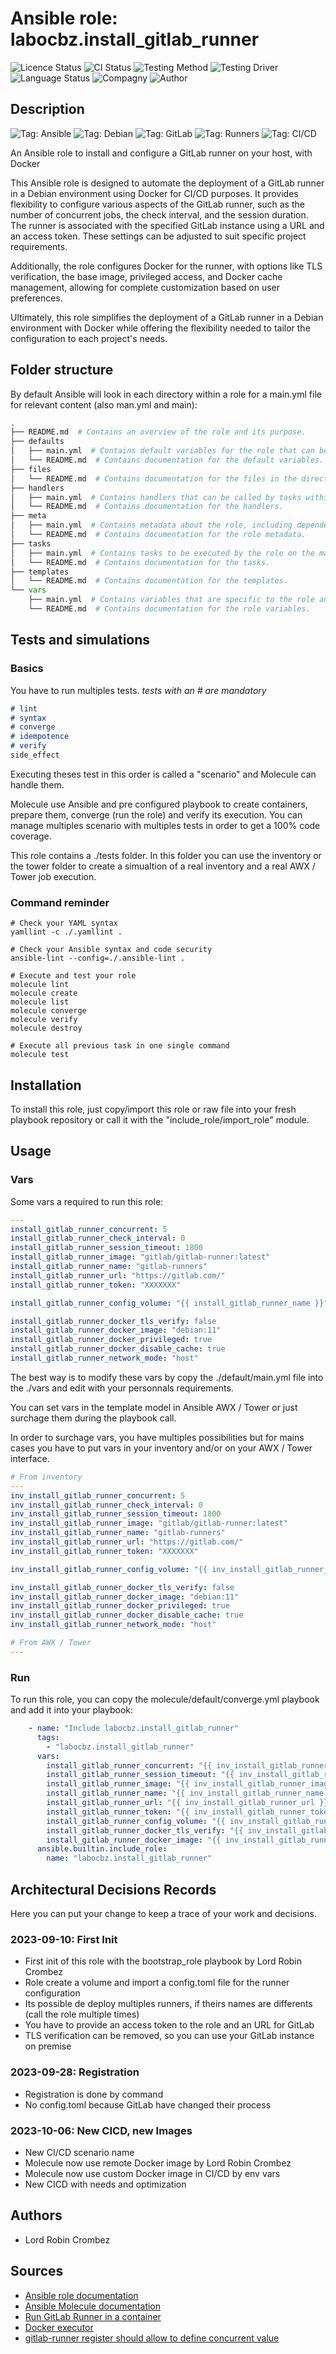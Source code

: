 # Ansible role: labocbz.install_gitlab_runner

![Licence Status](https://img.shields.io/badge/licence-MIT-brightgreen)
![CI Status](https://img.shields.io/badge/CI-success-brightgreen)
![Testing Method](https://img.shields.io/badge/Testing%20Method-Ansible%20Molecule-blueviolet)
![Testing Driver](https://img.shields.io/badge/Testing%20Driver-docker-blueviolet)
![Language Status](https://img.shields.io/badge/language-Ansible-red)
![Compagny](https://img.shields.io/badge/Compagny-Labo--CBZ-blue)
![Author](https://img.shields.io/badge/Author-Lord%20Robin%20Crombez-blue)

## Description

![Tag: Ansible](https://img.shields.io/badge/Tech-Ansible-orange)
![Tag: Debian](https://img.shields.io/badge/Tech-Debian-orange)
![Tag: GitLab](https://img.shields.io/badge/Tech-GitLab-orange)
![Tag: Runners](https://img.shields.io/badge/Tech-Runners-orange)
![Tag: CI/CD](https://img.shields.io/badge/Tech-CI%2FCD-orange)

An Ansible role to install and configure a GitLab runner on your host, with Docker

This Ansible role is designed to automate the deployment of a GitLab runner in a Debian environment using Docker for CI/CD purposes. It provides flexibility to configure various aspects of the GitLab runner, such as the number of concurrent jobs, the check interval, and the session duration. The runner is associated with the specified GitLab instance using a URL and an access token. These settings can be adjusted to suit specific project requirements.

Additionally, the role configures Docker for the runner, with options like TLS verification, the base image, privileged access, and Docker cache management, allowing for complete customization based on user preferences.

Ultimately, this role simplifies the deployment of a GitLab runner in a Debian environment with Docker while offering the flexibility needed to tailor the configuration to each project's needs.

## Folder structure

By default Ansible will look in each directory within a role for a main.yml file for relevant content (also man.yml and main):

```PYTHON
.
├── README.md  # Contains an overview of the role and its purpose.
├── defaults
│   ├── main.yml  # Contains default variables for the role that can be overridden by users.
│   └── README.md  # Contains documentation for the default variables.
├── files
│   └── README.md  # Contains documentation for the files in the directory.
├── handlers
│   ├── main.yml  # Contains handlers that can be called by tasks within the role.
│   └── README.md  # Contains documentation for the handlers.
├── meta
│   ├── main.yml  # Contains metadata about the role, including dependencies and supported platforms.
│   └── README.md  # Contains documentation for the role metadata.
├── tasks
│   ├── main.yml  # Contains tasks to be executed by the role on the managed nodes.
│   └── README.md  # Contains documentation for the tasks.
├── templates
│   └── README.md  # Contains documentation for the templates.
└── vars
    ├── main.yml  # Contains variables that are specific to the role and are not meant to be overridden.
    └── README.md  # Contains documentation for the role variables.
```

## Tests and simulations

### Basics

You have to run multiples tests. *tests with an # are mandatory*

```MARKDOWN
# lint
# syntax
# converge
# idempotence
# verify
side_effect
```

Executing theses test in this order is called a "scenario" and Molecule can handle them.

Molecule use Ansible and pre configured playbook to create containers, prepare them, converge (run the role) and verify its execution.
You can manage multiples scenario with multiples tests in order to get a 100% code coverage.

This role contains a ./tests folder. In this folder you can use the inventory or the tower folder to create a simualtion of a real inventory and a real AWX / Tower job execution.

### Command reminder

```SHELL
# Check your YAML syntax
yamllint -c ./.yamllint .

# Check your Ansible syntax and code security
ansible-lint --config=./.ansible-lint .

# Execute and test your role
molecule lint
molecule create
molecule list
molecule converge
molecule verify
molecule destroy

# Execute all previous task in one single command
molecule test
```

## Installation

To install this role, just copy/import this role or raw file into your fresh playbook repository or call it with the "include_role/import_role" module.

## Usage

### Vars

Some vars a required to run this role:

```YAML
---
install_gitlab_runner_concurrent: 5
install_gitlab_runner_check_interval: 0
install_gitlab_runner_session_timeout: 1800
install_gitlab_runner_image: "gitlab/gitlab-runner:latest"
install_gitlab_runner_name: "gitlab-runners"
install_gitlab_runner_url: "https://gitlab.com/"
install_gitlab_runner_token: "XXXXXXX"

install_gitlab_runner_config_volume: "{{ install_gitlab_runner_name }}"

install_gitlab_runner_docker_tls_verify: false
install_gitlab_runner_docker_image: "debian:11"
install_gitlab_runner_docker_privileged: true
install_gitlab_runner_docker_disable_cache: true
install_gitlab_runner_network_mode: "host"

```

The best way is to modify these vars by copy the ./default/main.yml file into the ./vars and edit with your personnals requirements.

You can set vars in the template model in Ansible AWX / Tower or just surchage them during the playbook call.

In order to surchage vars, you have multiples possibilities but for mains cases you have to put vars in your inventory and/or on your AWX / Tower interface.

```YAML
# From inventory
---
inv_install_gitlab_runner_concurrent: 5
inv_install_gitlab_runner_check_interval: 0
inv_install_gitlab_runner_session_timeout: 1800
inv_install_gitlab_runner_image: "gitlab/gitlab-runner:latest"
inv_install_gitlab_runner_name: "gitlab-runners"
inv_install_gitlab_runner_url: "https://gitlab.com/"
inv_install_gitlab_runner_token: "XXXXXXX"

inv_install_gitlab_runner_config_volume: "{{ inv_install_gitlab_runner_name }}"

inv_install_gitlab_runner_docker_tls_verify: false
inv_install_gitlab_runner_docker_image: "debian:11"
inv_install_gitlab_runner_docker_privileged: true
inv_install_gitlab_runner_docker_disable_cache: true
inv_install_gitlab_runner_network_mode: "host"

```

```YAML
# From AWX / Tower
---

```

### Run

To run this role, you can copy the molecule/default/converge.yml playbook and add it into your playbook:

```YAML
    - name: "Include labocbz.install_gitlab_runner"
      tags:
        - "labocbz.install_gitlab_runner"
      vars:
        install_gitlab_runner_concurrent: "{{ inv_install_gitlab_runner_concurrent }}"
        install_gitlab_runner_session_timeout: "{{ inv_install_gitlab_runner_session_timeout }}"
        install_gitlab_runner_image: "{{ inv_install_gitlab_runner_image }}"
        install_gitlab_runner_name: "{{ inv_install_gitlab_runner_name }}"
        install_gitlab_runner_url: "{{ inv_install_gitlab_runner_url }}"
        install_gitlab_runner_token: "{{ inv_install_gitlab_runner_token }}"
        install_gitlab_runner_config_volume: "{{ inv_install_gitlab_runner_config_volume }}"
        install_gitlab_runner_docker_tls_verify: "{{ inv_install_gitlab_runner_docker_tls_verify }}"
        install_gitlab_runner_docker_image: "{{ inv_install_gitlab_runner_docker_image }}"
      ansible.builtin.include_role:
        name: "labocbz.install_gitlab_runner"

```

## Architectural Decisions Records

Here you can put your change to keep a trace of your work and decisions.

### 2023-09-10: First Init

* First init of this role with the bootstrap_role playbook by Lord Robin Crombez
* Role create a volume and import a config.toml file for the runner configuration
* Its possible de deploy multiples runners, if theirs names are differents (call the role multiple times)
* You have to provide an access token to the role and an URL for GitLab
* TLS verification can be removed, so you can use your GitLab instance on premise

### 2023-09-28: Registration

* Registration is done by command
* No config.toml because GitLab have changed their process

### 2023-10-06: New CICD, new Images

* New CI/CD scenario name
* Molecule now use remote Docker image by Lord Robin Crombez
* Molecule now use custom Docker image in CI/CD by env vars
* New CICD with needs and optimization

## Authors

* Lord Robin Crombez

## Sources

* [Ansible role documentation](https://docs.ansible.com/ansible/latest/playbook_guide/playbooks_reuse_roles.html)
* [Ansible Molecule documentation](https://molecule.readthedocs.io/)
* [Run GitLab Runner in a container](https://docs.gitlab.com/runner/install/docker.html)
* [Docker executor](https://docs.gitlab.com/runner/executors/docker.html)
* [gitlab-runner register should allow to define concurrent value](https://gitlab.com/gitlab-org/gitlab-runner/-/issues/1539)
